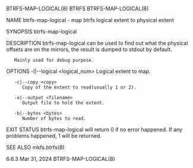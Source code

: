 BTRFS-MAP-LOGICAL(8)							     BTRFS							  BTRFS-MAP-LOGICAL(8)

NAME
       btrfs-map-logical - map btrfs logical extent to physical extent

SYNOPSIS
       btrfs-map-logical <options> <device>

DESCRIPTION
       btrfs-map-logical can be used to find out what the physical offsets are on the mirrors, the result is dumped to stdout by default.

       Mainly used for debug purpose.

OPTIONS
       -l|--logical <logical_num>
	      Logical extent to map.

       -c|--copy <copy>
	      Copy of the extent to read(usually 1 or 2).

       -o|--output <filename>
	      Output file to hold the extent.

       -b|--bytes <bytes>
	      Number of bytes to read.

EXIT STATUS
       btrfs-map-logical will return 0 if no error happened.  If any problems happened, 1 will be returned.

SEE ALSO
       mkfs.btrfs(8)

6.6.3									 Mar 31, 2024							  BTRFS-MAP-LOGICAL(8)
